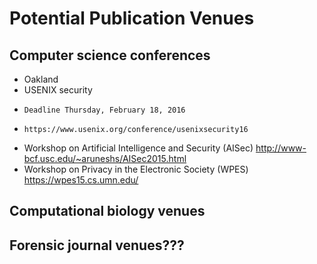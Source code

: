 Potential Publication Venues
============================

Computer science conferences
----------------------------

* Oakland
* USENIX security
*     Deadline Thursday, February 18, 2016
*     https://www.usenix.org/conference/usenixsecurity16
* Workshop on Artificial Intelligence and Security (AISec) http://www-bcf.usc.edu/~aruneshs/AISec2015.html
* Workshop on Privacy in the Electronic Society (WPES) https://wpes15.cs.umn.edu/

Computational biology venues
----------------------------

Forensic journal venues???
--------------------------
